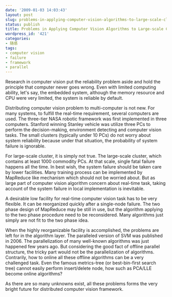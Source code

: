 ```yaml
---
date: '2009-01-03 14:03:43'
layout: post
slug: problems-in-applying-computer-vision-algorithms-to-large-scale-cluster
status: publish
title: Problems in Applying Computer Vision Algorithms to Large-scale Cluster
wordpress_id: '421'
categories:
- 随感
tags:
- computer vision
- failure
- framework
- parallel
---
```


Research in computer vision put the reliability problem aside and hold the principle that computer never goes wrong. Even with limited computing ability, let's say, the embedded system, although the memory resource and CPU were very limited, the system is reliable by default.

Distributing computer vision problem to multi-computer is not new. For many systems, to fulfill the real-time requirement, several computers are used. The three-tier NASA robotic framework was first implemented in three computers. Stanford winning Stanley vehicle was utilize three PCs to perform the decision-making, environment detecting and computer vision tasks. The small clusters (typically under 10 PCs) do not worry about system reliability because under that situation, the probability of system failure is ignorable.

For large-scale cluster, it is simply not true. The large-scale cluster, which contains at least 1000 commodity PCs. At that scale, single fatal failure happens all the time. In best wish, the system failure should be taken care by lower facilities. Many training process can be implemented by MapReduce like mechanism which should not be worried about. But as large part of computer vision algorithm concern about real-time task, taking account of the system failure in local implementation is inevitable.

A desirable low facility for real-time computer vision task has to be very flexible. It can be reorganized quickly after a single-node failure. The two phase design of MapReduce may be still in use, but the algorithm applying to the two phase procedure need to be reconsidered. Many algorithms just simply are not fit to the two phase idea.

When the highly reorganizable facility is accomplished, the problems are left for in the algorithm layer. The paralleled version of SVM was published in 2006. The parallelization of many well-known algorithms was just happened few years ago. But considering the good fact of offline parallel structure, the tricky part would not be the parallelization of algorithms. Contrarily, how to online all these offline algorithms can be a very challenged task. Even the famous metrics-tree (or best-bin-first search tree) cannot easily perform insert/delete node, how such as PCA/LLE become online algorithms?

As there are so many unknowns exist, all these problems forms the very bright future for distributed computer vision framework.
